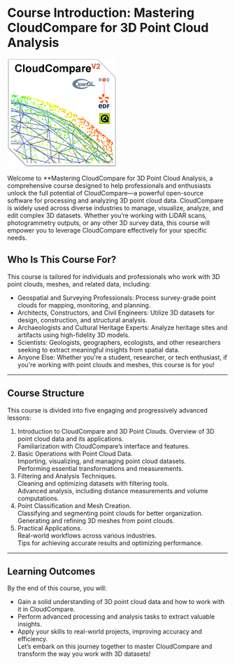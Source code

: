 # Course Introduction: Mastering CloudCompare for 3D Point Cloud Analysis

![The article #1](images_introduction/logo.png)

Welcome to **Mastering CloudCompare for 3D Point Cloud Analysis, a comprehensive course designed to help professionals and enthusiasts unlock the full potential of CloudCompare—a powerful open-source software for processing and analyzing 3D point cloud data.
CloudCompare is widely used across diverse industries to manage, visualize, analyze, and edit complex 3D datasets. Whether you’re working with LiDAR scans, photogrammetry outputs, or any other 3D survey data, this course will empower you to leverage CloudCompare effectively for your specific needs.
## Who Is This Course For?
This course is tailored for individuals and professionals who work with 3D point clouds, meshes, and related data, including:
* Geospatial and Surveying Professionals: Process survey-grade point clouds for mapping, monitoring, and planning.  
* Architects, Constructors, and Civil Engineers: Utilize 3D datasets for design, construction, and structural analysis.  
* Archaeologists and Cultural Heritage Experts: Analyze heritage sites and artifacts using high-fidelity 3D models.  
* Scientists: Geologists, geographers, ecologists, and other researchers seeking to extract meaningful insights from spatial data.  
* Anyone Else: Whether you're a student, researcher, or tech enthusiast, if you're working with point clouds and meshes, this course is for you!  
________________________________________
## Course Structure
This course is divided into five engaging and progressively advanced lessons:
1. Introduction to CloudCompare and 3D Point Clouds.
	Overview of 3D point cloud data and its applications.  
	Familiarization with CloudCompare’s interface and features.  
2. Basic Operations with Point Cloud Data.  
	Importing, visualizing, and managing point cloud datasets.  
	Performing essential transformations and measurements.  
3. Filtering and Analysis Techniques.  
	Cleaning and optimizing datasets with filtering tools.  
	Advanced analysis, including distance measurements and volume computations.  
4. Point Classification and Mesh Creation.  
	Classifying and segmenting point clouds for better organization.  
	Generating and refining 3D meshes from point clouds.  
5. Practical Applications.  
	Real-world workflows across various industries.  
	Tips for achieving accurate results and optimizing performance.  
________________________________________
## Learning Outcomes
By the end of this course, you will:
* Gain a solid understanding of 3D point cloud data and how to work with it in CloudCompare.  
* Perform advanced processing and analysis tasks to extract valuable insights.  
* Apply your skills to real-world projects, improving accuracy and efficiency.  
Let’s embark on this journey together to master CloudCompare and transform the way you work with 3D datasets!

